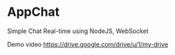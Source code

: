# AppChat
Simple Chat Real-time using NodeJS, WebSocket

Demo video https://drive.google.com/drive/u/1/my-drive
